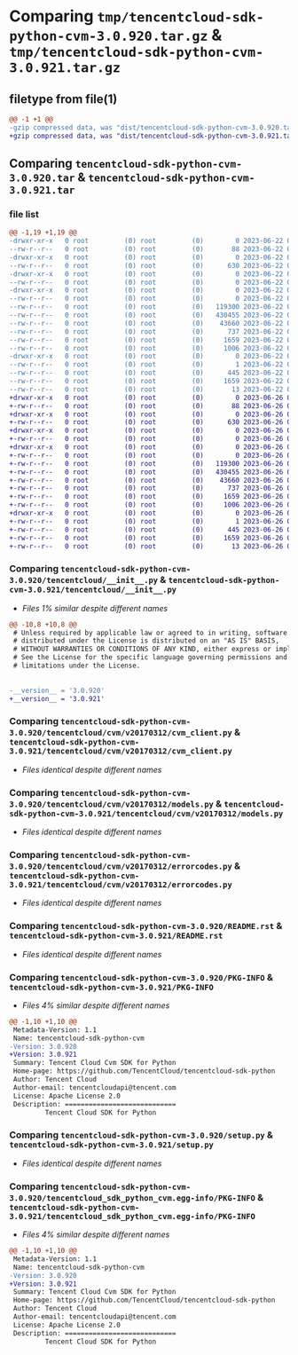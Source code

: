 # Comparing `tmp/tencentcloud-sdk-python-cvm-3.0.920.tar.gz` & `tmp/tencentcloud-sdk-python-cvm-3.0.921.tar.gz`

## filetype from file(1)

```diff
@@ -1 +1 @@
-gzip compressed data, was "dist/tencentcloud-sdk-python-cvm-3.0.920.tar", last modified: Thu Jun 22 00:21:28 2023, max compression
+gzip compressed data, was "dist/tencentcloud-sdk-python-cvm-3.0.921.tar", last modified: Mon Jun 26 00:21:30 2023, max compression
```

## Comparing `tencentcloud-sdk-python-cvm-3.0.920.tar` & `tencentcloud-sdk-python-cvm-3.0.921.tar`

### file list

```diff
@@ -1,19 +1,19 @@
-drwxr-xr-x   0 root         (0) root         (0)        0 2023-06-22 00:21:28.000000 tencentcloud-sdk-python-cvm-3.0.920/
--rw-r--r--   0 root         (0) root         (0)       88 2023-06-22 00:21:28.000000 tencentcloud-sdk-python-cvm-3.0.920/setup.cfg
-drwxr-xr-x   0 root         (0) root         (0)        0 2023-06-22 00:21:28.000000 tencentcloud-sdk-python-cvm-3.0.920/tencentcloud/
--rw-r--r--   0 root         (0) root         (0)      630 2023-06-22 00:21:28.000000 tencentcloud-sdk-python-cvm-3.0.920/tencentcloud/__init__.py
-drwxr-xr-x   0 root         (0) root         (0)        0 2023-06-22 00:21:28.000000 tencentcloud-sdk-python-cvm-3.0.920/tencentcloud/cvm/
--rw-r--r--   0 root         (0) root         (0)        0 2023-06-22 00:21:28.000000 tencentcloud-sdk-python-cvm-3.0.920/tencentcloud/cvm/__init__.py
-drwxr-xr-x   0 root         (0) root         (0)        0 2023-06-22 00:21:28.000000 tencentcloud-sdk-python-cvm-3.0.920/tencentcloud/cvm/v20170312/
--rw-r--r--   0 root         (0) root         (0)        0 2023-06-22 00:21:28.000000 tencentcloud-sdk-python-cvm-3.0.920/tencentcloud/cvm/v20170312/__init__.py
--rw-r--r--   0 root         (0) root         (0)   119300 2023-06-22 00:21:28.000000 tencentcloud-sdk-python-cvm-3.0.920/tencentcloud/cvm/v20170312/cvm_client.py
--rw-r--r--   0 root         (0) root         (0)   430455 2023-06-22 00:21:28.000000 tencentcloud-sdk-python-cvm-3.0.920/tencentcloud/cvm/v20170312/models.py
--rw-r--r--   0 root         (0) root         (0)    43660 2023-06-22 00:21:28.000000 tencentcloud-sdk-python-cvm-3.0.920/tencentcloud/cvm/v20170312/errorcodes.py
--rw-r--r--   0 root         (0) root         (0)      737 2023-06-22 00:21:28.000000 tencentcloud-sdk-python-cvm-3.0.920/README.rst
--rw-r--r--   0 root         (0) root         (0)     1659 2023-06-22 00:21:28.000000 tencentcloud-sdk-python-cvm-3.0.920/PKG-INFO
--rw-r--r--   0 root         (0) root         (0)     1006 2023-06-22 00:21:28.000000 tencentcloud-sdk-python-cvm-3.0.920/setup.py
-drwxr-xr-x   0 root         (0) root         (0)        0 2023-06-22 00:21:28.000000 tencentcloud-sdk-python-cvm-3.0.920/tencentcloud_sdk_python_cvm.egg-info/
--rw-r--r--   0 root         (0) root         (0)        1 2023-06-22 00:21:28.000000 tencentcloud-sdk-python-cvm-3.0.920/tencentcloud_sdk_python_cvm.egg-info/dependency_links.txt
--rw-r--r--   0 root         (0) root         (0)      445 2023-06-22 00:21:28.000000 tencentcloud-sdk-python-cvm-3.0.920/tencentcloud_sdk_python_cvm.egg-info/SOURCES.txt
--rw-r--r--   0 root         (0) root         (0)     1659 2023-06-22 00:21:28.000000 tencentcloud-sdk-python-cvm-3.0.920/tencentcloud_sdk_python_cvm.egg-info/PKG-INFO
--rw-r--r--   0 root         (0) root         (0)       13 2023-06-22 00:21:28.000000 tencentcloud-sdk-python-cvm-3.0.920/tencentcloud_sdk_python_cvm.egg-info/top_level.txt
+drwxr-xr-x   0 root         (0) root         (0)        0 2023-06-26 00:21:30.000000 tencentcloud-sdk-python-cvm-3.0.921/
+-rw-r--r--   0 root         (0) root         (0)       88 2023-06-26 00:21:30.000000 tencentcloud-sdk-python-cvm-3.0.921/setup.cfg
+drwxr-xr-x   0 root         (0) root         (0)        0 2023-06-26 00:21:30.000000 tencentcloud-sdk-python-cvm-3.0.921/tencentcloud/
+-rw-r--r--   0 root         (0) root         (0)      630 2023-06-26 00:21:30.000000 tencentcloud-sdk-python-cvm-3.0.921/tencentcloud/__init__.py
+drwxr-xr-x   0 root         (0) root         (0)        0 2023-06-26 00:21:30.000000 tencentcloud-sdk-python-cvm-3.0.921/tencentcloud/cvm/
+-rw-r--r--   0 root         (0) root         (0)        0 2023-06-26 00:21:30.000000 tencentcloud-sdk-python-cvm-3.0.921/tencentcloud/cvm/__init__.py
+drwxr-xr-x   0 root         (0) root         (0)        0 2023-06-26 00:21:30.000000 tencentcloud-sdk-python-cvm-3.0.921/tencentcloud/cvm/v20170312/
+-rw-r--r--   0 root         (0) root         (0)        0 2023-06-26 00:21:30.000000 tencentcloud-sdk-python-cvm-3.0.921/tencentcloud/cvm/v20170312/__init__.py
+-rw-r--r--   0 root         (0) root         (0)   119300 2023-06-26 00:21:30.000000 tencentcloud-sdk-python-cvm-3.0.921/tencentcloud/cvm/v20170312/cvm_client.py
+-rw-r--r--   0 root         (0) root         (0)   430455 2023-06-26 00:21:30.000000 tencentcloud-sdk-python-cvm-3.0.921/tencentcloud/cvm/v20170312/models.py
+-rw-r--r--   0 root         (0) root         (0)    43660 2023-06-26 00:21:30.000000 tencentcloud-sdk-python-cvm-3.0.921/tencentcloud/cvm/v20170312/errorcodes.py
+-rw-r--r--   0 root         (0) root         (0)      737 2023-06-26 00:21:30.000000 tencentcloud-sdk-python-cvm-3.0.921/README.rst
+-rw-r--r--   0 root         (0) root         (0)     1659 2023-06-26 00:21:30.000000 tencentcloud-sdk-python-cvm-3.0.921/PKG-INFO
+-rw-r--r--   0 root         (0) root         (0)     1006 2023-06-26 00:21:30.000000 tencentcloud-sdk-python-cvm-3.0.921/setup.py
+drwxr-xr-x   0 root         (0) root         (0)        0 2023-06-26 00:21:30.000000 tencentcloud-sdk-python-cvm-3.0.921/tencentcloud_sdk_python_cvm.egg-info/
+-rw-r--r--   0 root         (0) root         (0)        1 2023-06-26 00:21:30.000000 tencentcloud-sdk-python-cvm-3.0.921/tencentcloud_sdk_python_cvm.egg-info/dependency_links.txt
+-rw-r--r--   0 root         (0) root         (0)      445 2023-06-26 00:21:30.000000 tencentcloud-sdk-python-cvm-3.0.921/tencentcloud_sdk_python_cvm.egg-info/SOURCES.txt
+-rw-r--r--   0 root         (0) root         (0)     1659 2023-06-26 00:21:30.000000 tencentcloud-sdk-python-cvm-3.0.921/tencentcloud_sdk_python_cvm.egg-info/PKG-INFO
+-rw-r--r--   0 root         (0) root         (0)       13 2023-06-26 00:21:30.000000 tencentcloud-sdk-python-cvm-3.0.921/tencentcloud_sdk_python_cvm.egg-info/top_level.txt
```

### Comparing `tencentcloud-sdk-python-cvm-3.0.920/tencentcloud/__init__.py` & `tencentcloud-sdk-python-cvm-3.0.921/tencentcloud/__init__.py`

 * *Files 1% similar despite different names*

```diff
@@ -10,8 +10,8 @@
 # Unless required by applicable law or agreed to in writing, software
 # distributed under the License is distributed on an "AS IS" BASIS,
 # WITHOUT WARRANTIES OR CONDITIONS OF ANY KIND, either express or implied.
 # See the License for the specific language governing permissions and
 # limitations under the License.
 
 
-__version__ = '3.0.920'
+__version__ = '3.0.921'
```

### Comparing `tencentcloud-sdk-python-cvm-3.0.920/tencentcloud/cvm/v20170312/cvm_client.py` & `tencentcloud-sdk-python-cvm-3.0.921/tencentcloud/cvm/v20170312/cvm_client.py`

 * *Files identical despite different names*

### Comparing `tencentcloud-sdk-python-cvm-3.0.920/tencentcloud/cvm/v20170312/models.py` & `tencentcloud-sdk-python-cvm-3.0.921/tencentcloud/cvm/v20170312/models.py`

 * *Files identical despite different names*

### Comparing `tencentcloud-sdk-python-cvm-3.0.920/tencentcloud/cvm/v20170312/errorcodes.py` & `tencentcloud-sdk-python-cvm-3.0.921/tencentcloud/cvm/v20170312/errorcodes.py`

 * *Files identical despite different names*

### Comparing `tencentcloud-sdk-python-cvm-3.0.920/README.rst` & `tencentcloud-sdk-python-cvm-3.0.921/README.rst`

 * *Files identical despite different names*

### Comparing `tencentcloud-sdk-python-cvm-3.0.920/PKG-INFO` & `tencentcloud-sdk-python-cvm-3.0.921/PKG-INFO`

 * *Files 4% similar despite different names*

```diff
@@ -1,10 +1,10 @@
 Metadata-Version: 1.1
 Name: tencentcloud-sdk-python-cvm
-Version: 3.0.920
+Version: 3.0.921
 Summary: Tencent Cloud Cvm SDK for Python
 Home-page: https://github.com/TencentCloud/tencentcloud-sdk-python
 Author: Tencent Cloud
 Author-email: tencentcloudapi@tencent.com
 License: Apache License 2.0
 Description: ============================
         Tencent Cloud SDK for Python
```

### Comparing `tencentcloud-sdk-python-cvm-3.0.920/setup.py` & `tencentcloud-sdk-python-cvm-3.0.921/setup.py`

 * *Files identical despite different names*

### Comparing `tencentcloud-sdk-python-cvm-3.0.920/tencentcloud_sdk_python_cvm.egg-info/PKG-INFO` & `tencentcloud-sdk-python-cvm-3.0.921/tencentcloud_sdk_python_cvm.egg-info/PKG-INFO`

 * *Files 4% similar despite different names*

```diff
@@ -1,10 +1,10 @@
 Metadata-Version: 1.1
 Name: tencentcloud-sdk-python-cvm
-Version: 3.0.920
+Version: 3.0.921
 Summary: Tencent Cloud Cvm SDK for Python
 Home-page: https://github.com/TencentCloud/tencentcloud-sdk-python
 Author: Tencent Cloud
 Author-email: tencentcloudapi@tencent.com
 License: Apache License 2.0
 Description: ============================
         Tencent Cloud SDK for Python
```

